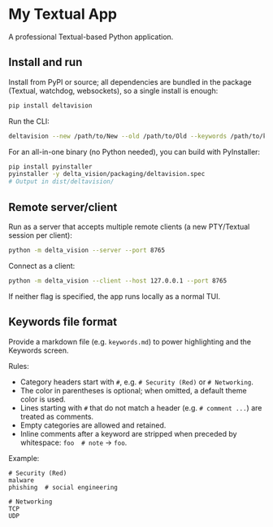 # My Textual App

A professional Textual-based Python application.

## Install and run

Install from PyPI or source; all dependencies are bundled in the package (Textual, watchdog, websockets), so a single install is enough:

```bash
pip install deltavision
```

Run the CLI:

```bash
deltavision --new /path/to/New --old /path/to/Old --keywords /path/to/keywords.md
```

For an all-in-one binary (no Python needed), you can build with PyInstaller:

```bash
pip install pyinstaller
pyinstaller -y delta_vision/packaging/deltavision.spec
# Output in dist/deltavision/
```

## Remote server/client

Run as a server that accepts multiple remote clients (a new PTY/Textual session per client):

```bash
python -m delta_vision --server --port 8765
```

Connect as a client:

```bash
python -m delta_vision --client --host 127.0.0.1 --port 8765
```

If neither flag is specified, the app runs locally as a normal TUI.

## Keywords file format

Provide a markdown file (e.g. `keywords.md`) to power highlighting and the Keywords screen.

Rules:
- Category headers start with `#`, e.g. `# Security (Red)` or `# Networking`.
- The color in parentheses is optional; when omitted, a default theme color is used.
- Lines starting with `#` that do not match a header (e.g. `# comment ...`) are treated as comments.
- Empty categories are allowed and retained.
- Inline comments after a keyword are stripped when preceded by whitespace: `foo  # note` -> `foo`.

Example:

```
# Security (Red)
malware
phishing  # social engineering

# Networking
TCP
UDP
```

